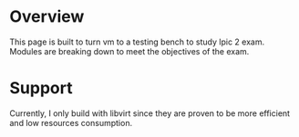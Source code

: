 # Overview #
This page  is built to turn vm to a testing bench to study lpic 2  exam. Modules are breaking down to meet the objectives of the exam. 
# Support #
Currently, I only build with libvirt since they are proven to be more efficient and low resources consumption.  
